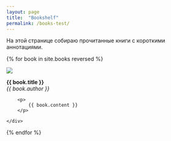 ```yaml
---
layout: page
title:  "Bookshelf"
permalink: /books-test/
---
```


На этой странице собираю прочитанные книги с короткими аннотациями.

{% for book in site.books reversed %}

<div class="book-item">
    <div class="book-thumb">
        <img src="/assets/static/bookshelf/{{ book.image }}">
    </div>
    <div class="book-text">
        <p>
            <b>{{ book.title }}</b>
            <br>
            <em>{{ book.author }}</em>
        </p>

        <p>
            {{ book.content }}
        </p>

    </div>
</div>

{% endfor %}
